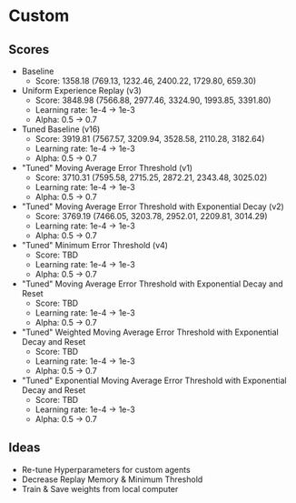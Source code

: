 # Custom

## Scores

 * Baseline
    * Score: 1358.18 (769.13, 1232.46, 2400.22, 1729.80, 659.30)
 * Uniform Experience Replay (v3)
    * Score: 3848.98 (7566.88, 2977.46, 3324.90, 1993.85, 3391.80)
    * Learning rate: 1e-4 -> 1e-3
    * Alpha: 0.5 -> 0.7
 * Tuned Baseline (v16)
    * Score: 3919.81 (7567.57, 3209.94, 3528.58, 2110.28, 3182.64)
    * Learning rate: 1e-4 -> 1e-3
    * Alpha: 0.5 -> 0.7
 * "Tuned" Moving Average Error Threshold (v1)
    * Score: 3710.31 (7595.58, 2715.25, 2872.21, 2343.48, 3025.02)
    * Learning rate: 1e-4 -> 1e-3
    * Alpha: 0.5 -> 0.7
 * "Tuned" Moving Average Error Threshold with Exponential Decay (v2)
    * Score: 3769.19 (7466.05, 3203.78, 2952.01, 2209.81, 3014.29)
    * Learning rate: 1e-4 -> 1e-3
    * Alpha: 0.5 -> 0.7
 * "Tuned" Minimum Error Threshold (v4)
    * Score: TBD
    * Learning rate: 1e-4 -> 1e-3
    * Alpha: 0.5 -> 0.7
 * "Tuned" Moving Average Error Threshold with Exponential Decay and Reset
    * Score: TBD
    * Learning rate: 1e-4 -> 1e-3
    * Alpha: 0.5 -> 0.7
 * "Tuned" Weighted Moving Average Error Threshold with Exponential Decay and Reset
    * Score: TBD
    * Learning rate: 1e-4 -> 1e-3
    * Alpha: 0.5 -> 0.7
 * "Tuned" Exponential Moving Average Error Threshold with Exponential Decay and Reset
    * Score: TBD
    * Learning rate: 1e-4 -> 1e-3
    * Alpha: 0.5 -> 0.7

## Ideas
 * Re-tune Hyperparameters for custom agents
 * Decrease Replay Memory & Minimum Threshold
 * Train & Save weights from local computer
